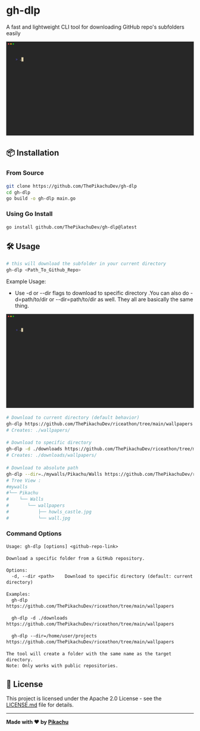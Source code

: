 # gh-dlp

A fast and lightweight CLI tool for downloading GitHub repo's subfolders easily

![demo.gif](./assets/demo.gif)

## 📦 Installation

### From Source

```bash
git clone https://github.com/ThePikachuDev/gh-dlp
cd gh-dlp
go build -o gh-dlp main.go
```

### Using Go Install

```bash
go install github.com/ThePikachuDev/gh-dlp@latest
```

## 🛠️ Usage

```bash
# this will download the subfolder in your current directory
gh-dlp <Path_To_Github_Repo>
```

Example Usage: 

- Use -d or --dir flags to download to specific directory .You can also do -d=path/to/dir or --dir=path/to/dir as well. They all are basically the same thing.

![demo2.gif](./assets/demo2.gif)

```bash
# Download to current directory (default behavior)
gh-dlp https://github.com/ThePikachuDev/riceathon/tree/main/wallpapers
# Creates: ./wallpapers/

# Download to specific directory
gh-dlp -d ./downloads https://github.com/ThePikachuDev/riceathon/tree/main/wallpapers
# Creates: ./downloads/wallpapers/

# Download to absolute path
gh-dlp --dir=./mywalls/Pikachu/Walls https://github.com/ThePikachuDev/riceathon/tree/main/wallpapers
# Tree View : 
#mywalls
#└── Pikachu
#    └── Walls
#       └── wallpapers
#           ├── howls_castle.jpg
#           └── wall.jpg
```

### Command Options

```
Usage: gh-dlp [options] <github-repo-link>

Download a specific folder from a GitHub repository.

Options:
  -d, --dir <path>    Download to specific directory (default: current directory)

Examples:
  gh-dlp https://github.com/ThePikachuDev/riceathon/tree/main/wallpapers
  
  gh-dlp -d ./downloads https://github.com/ThePikachuDev/riceathon/tree/main/wallpapers
  
  gh-dlp --dir=/home/user/projects https://github.com/ThePikachuDev/riceathon/tree/main/wallpapers

The tool will create a folder with the same name as the target directory.
Note: Only works with public repositories.
```

## 📄 License

This project is licensed under the Apache 2.0 License - see the [LICENSE.md](LICENSE.md) file for details.

---

**Made with ❤️ by [Pikachu](https://github.com/ThePikachuDev)** 
